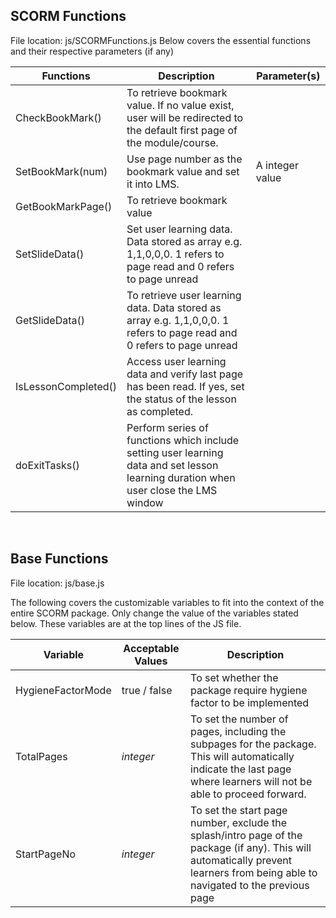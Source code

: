 ## SCORM Functions
File location: js/SCORMFunctions.js
Below covers the essential functions and their respective parameters (if any)

| Functions      | Description           | Parameter(s)  |
| ------------- |-----------| -------|
| CheckBookMark() | To retrieve bookmark value. If no value exist, user will be redirected to the default first page of the module/course. |  |
| SetBookMark(num) | Use page number as the bookmark value and set it into LMS. |  A integer value  |
| GetBookMarkPage() | To retrieve bookmark value | |
| SetSlideData() | Set user learning data. Data stored as array e.g. 1,1,0,0,0. 1 refers to page read and 0 refers to page unread | |
| GetSlideData() | To retrieve user learning data. Data stored as array e.g. 1,1,0,0,0. 1 refers to page read and 0 refers to page unread | |
| IsLessonCompleted() | Access user learning data and verify last page has been read. If yes, set the status of the lesson as completed. | |
| doExitTasks() | Perform series of functions which include setting user learning data and set lesson learning duration when user close the LMS window | |

<br />

## Base Functions
File location: js/base.js

The following covers the customizable variables to fit into the context of the entire SCORM package. Only change the value of the variables stated below. These variables are at the top lines of the JS file.

| Variable      | Acceptable Values  | Description  |
| ------------- |--------------------|--------------|
| HygieneFactorMode | true / false  | To set whether the package require hygiene factor to be implemented |
| TotalPages | <i>integer</i>  | To set the number of pages, including the subpages for the package. This will automatically indicate the last page where learners will not be able to proceed forward. |
| StartPageNo | <i>integer</i>  | To set the start page number, exclude the splash/intro page of the package (if any). This will automatically prevent learners from being able to navigated to the previous page |
